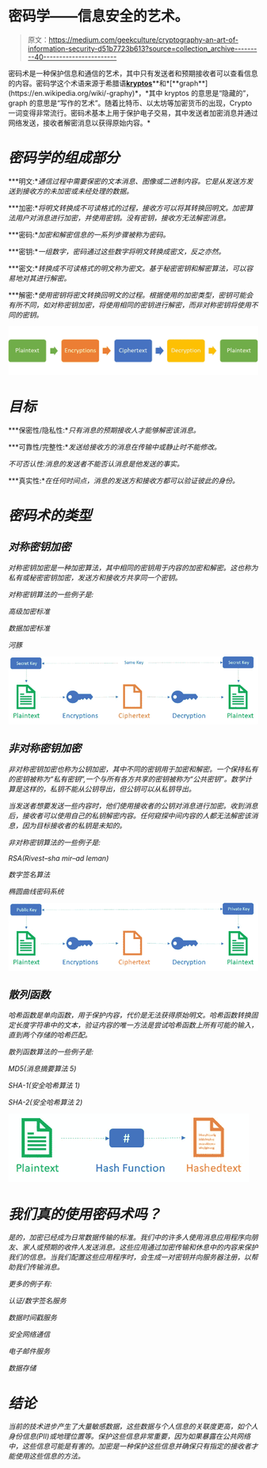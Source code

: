 # 密码学——信息安全的艺术。

> 原文：<https://medium.com/geekculture/cryptography-an-art-of-information-security-d51b7723b613?source=collection_archive---------40----------------------->

密码术是一种保护信息和通信的艺术，其中只有发送者和预期接收者可以查看信息的内容。密码学这个术语来源于希腊语[**kryptos**](https://en.wikipedia.org/wiki/Kryptos#:~:text=The%20name%20Kryptos%20comes%20from,sculpture%20is%20%22Intelligence%20Gathering%22.)**和*[**graph**](https://en.wikipedia.org/wiki/-graphy)*，*其中 kryptos 的意思是“隐藏的”，graph 的意思是“写作的艺术”。随着比特币、以太坊等加密货币的出现，Crypto 一词变得非常流行。密码术基本上用于保护电子交易，其中发送者加密消息并通过网络发送，接收者解密消息以获得原始内容。*

# *密码学的组成部分*

***明文:**通信过程中需要保密的文本消息、图像或二进制内容。它是从发送方发送到接收方的未加密或未经处理的数据。*

***加密:**将明文转换成不可读格式的过程，接收方可以将其转换回明文。加密算法用户对消息进行加密，并使用密钥。没有密钥，接收方无法解密消息。*

***密码:**加密和解密信息的一系列步骤被称为密码。*

***密钥:**一组数字，密码通过这些数字将明文转换成密文，反之亦然。*

***密文:**转换成不可读格式的明文称为密文。基于秘密密钥和解密算法，可以容易地对其进行解密。*

***解密:**使用密钥将密文转换回明文的过程。根据使用的加密类型，密钥可能会有所不同，如对称密钥加密，将使用相同的密钥进行解密，而非对称密钥将使用不同的密钥。*

*![](img/ce9dbb38c4cb944d722897327ccfa973.png)*

# *目标*

***保密性/隐私性:**只有消息的预期接收人才能够解密该消息。*

***可靠性/完整性:**发送给接收方的消息在传输中或静止时不能修改。*

*不可否认性:消息的发送者不能否认消息是他发送的事实。*

***真实性:**在任何时间点，消息的发送方和接收方都可以验证彼此的身份。*

# *密码术的类型*

## *对称密钥加密*

*对称密钥加密是一种加密算法，其中相同的密钥用于内容的加密和解密。这也称为私有或秘密密钥加密，发送方和接收方共享同一个密钥。*

*对称密钥算法的一些例子是:*

*高级加密标准*

*数据加密标准*

*河豚*

*![](img/fe00e343b3d5df479c1cb50f2530f2d5.png)*

## *非对称密钥加密*

*非对称密钥加密也称为公钥加密，其中不同的密钥用于加密和解密。一个保持私有的密钥被称为“私有密钥”,一个与所有各方共享的密钥被称为“公共密钥”。数学计算是这样的，私钥不能从公钥导出，但公钥可以从私钥导出。*

*当发送者想要发送一些内容时，他们使用接收者的公钥对消息进行加密。收到消息后，接收者可以使用自己的私钥解密内容。任何窥探中间内容的人都无法解密该消息，因为目标接收者的私钥是未知的。*

*非对称密钥算法的一些例子是:*

*RSA(Rivest–sha mir–ad leman)*

*数字签名算法*

*椭圆曲线密码系统*

*![](img/eeaf079278c34cad58d79eaf68aca989.png)*

## *散列函数*

*哈希函数是单向函数，用于保护内容，代价是无法获得原始明文。哈希函数转换固定长度字符串中的文本，验证内容的唯一方法是尝试哈希函数上所有可能的输入，直到两个存储的哈希匹配。*

*散列函数算法的一些例子是:*

*MD5(消息摘要算法 5)*

*SHA-1(安全哈希算法 1)*

*SHA-2(安全哈希算法 2)*

*![](img/8485d45b39f78f85bd4950abcec42327.png)*

# *我们真的使用密码术吗？*

*是的，加密已经成为日常数据传输的标准。我们中的许多人使用消息应用程序向朋友、家人或预期的收件人发送消息。这些应用通过加密传输和休息中的内容来保护我们的信息。当我们配置这些应用程序时，会生成一对密钥并向服务器注册，以帮助我们传输消息。*

*更多的例子有:*

*认证/数字签名服务*

*数据时间戳服务*

*安全网络通信*

*电子邮件服务*

*数据存储*

# *结论*

*当前的技术进步产生了大量敏感数据，这些数据与个人信息的关联度更高，如个人身份信息(PII)或地理位置等。保护这些信息非常重要，因为如果暴露在公共网络中，这些信息可能是有害的。加密是一种保护这些信息并确保只有指定的接收者才能使用这些信息的方法。*